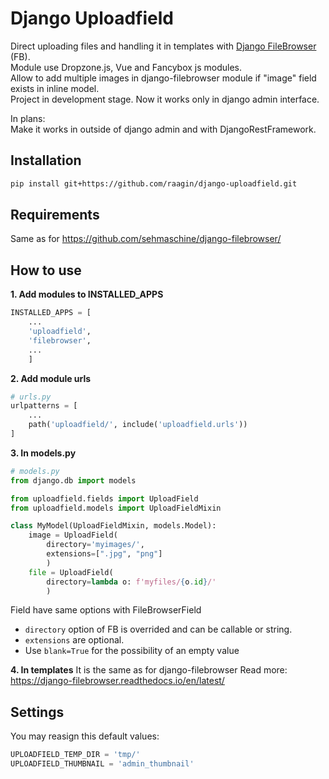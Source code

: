# Django Uploadfield
Direct uploading files and handling it in templates with [Django FileBrowser](https://github.com/sehmaschine/django-filebrowser/) (FB). \
Module use Dropzone.js, Vue and Fancybox js modules. \
Allow to add multiple images in django-filebrowser module if "image" field exists in inline model.\
Project in development stage. Now it works only in django admin interface.

In plans:\
Make it works in outside of django admin and with DjangoRestFramework.

## Installation

```bash
pip install git+https://github.com/raagin/django-uploadfield.git
```

## Requirements
Same as for https://github.com/sehmaschine/django-filebrowser/

## How to use

**1. Add modules to INSTALLED_APPS**

```python
INSTALLED_APPS = [
    ...
    'uploadfield',
    'filebrowser',
    ...
    ]
```

**2. Add module urls**
```python
# urls.py
urlpatterns = [
    ...
    path('uploadfield/', include('uploadfield.urls'))
]
```

**3. In models.py**
```python
# models.py
from django.db import models

from uploadfield.fields import UploadField
from uploadfield.models import UploadFieldMixin

class MyModel(UploadFieldMixin, models.Model):
    image = UploadField(
        directory='myimages/',
        extensions=[".jpg", "png"]
        )
    file = UploadField(
        directory=lambda o: f'myfiles/{o.id}/'
        )
```
Field have same options with FileBrowserField
- `directory` option of FB is overrided and can be callable or string.
- `extensions` are optional.
- Use `blank=True` for the possibility of an empty value

**4. In templates**
It is the same as for django-filebrowser
Read more: https://django-filebrowser.readthedocs.io/en/latest/

## Settings
You may reasign this default values:
```python
UPLOADFIELD_TEMP_DIR = 'tmp/'
UPLOADFIELD_THUMBNAIL = 'admin_thumbnail'
```
